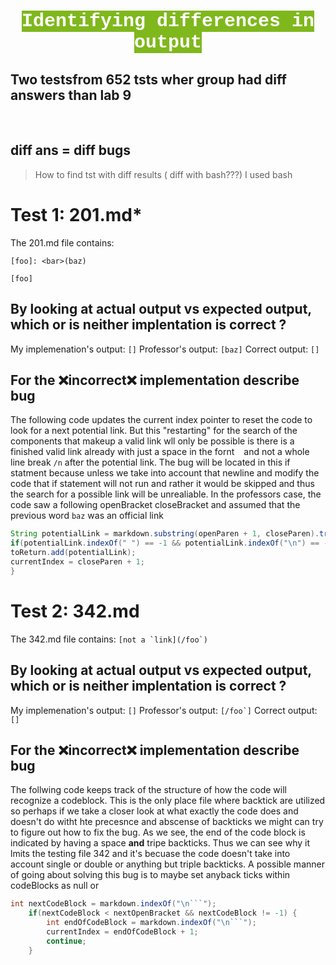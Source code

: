 <h1 align="center"> <mark style="background-color: #7fb81d ; color: white; font-size: 30px; font-family:Courier;"> <b>  Identifying differences in output</b> </mark> </h1>

## Two testsfrom 652 tsts wher group had diff answers than lab 9   
<br>  

## diff ans = diff bugs 


>  How to find tst with diff results ( diff with bash???) I used bash 




# Test 1:  **201.md*** 

The 201.md file contains: 

```[foo]: <bar>(baz) ``` <br>


```[foo]```

## By looking at actual output vs expected output, which or is neither implentation is correct ?

My implemenation's output: ```[]```
Professor's output: ```[baz]```
Correct output: ```[]```

## For the ❌incorrect❌ implementation describe bug 

The following code updates the current index pointer to reset the code to look for a next potential link. But this "restarting" for the search of the components that makeup a valid link wll only be possible is there is a finished valid link already with just a space in the fornt `` `` and not a whole line break ```/n``` after the potential link. The bug will be located in this if statment because unless we take into account that newline and modify the code that if statement will not run and rather it would be skipped and thus the search for a possible link will be unrealiable. In the professors case, the code saw a following  openBracket closeBracket and assumed that the previous word ```baz``` was an official link

``` java 
String potentialLink = markdown.substring(openParen + 1, closeParen).trim();
if(potentialLink.indexOf(" ") == -1 && potentialLink.indexOf("\n") == -1) {
toReturn.add(potentialLink);
currentIndex = closeParen + 1;
}
```
# Test 2: **342.md**   


The 342.md file contains:
```[not a `link](/foo`)```

## By looking at actual output vs expected output, which or is neither implentation is correct ?

My implemenation's output: ```[]```
Professor's output: ```[/foo`]```
Correct output: ```[]```

## For the ❌incorrect❌ implementation describe bug 
The follwing code keeps track of the structure of how the code will recognize  a codeblock. This is the only place file where  backtick are utilized so perhaps if we take a closer look at what exactly the code does and doesn't do witht hte precesnce and abscense of backticks we might can try to figure out how to fix the bug. As we see, the end of the code block is indicated by having a space **and** tripe backticks. Thus we can see why it lmits the testing file 342 and it's becuase the code doesn't take into account single or double or anything but triple backticks. A possible manner of going about solving this bug is to  maybe set anyback ticks within codeBlocks as null or 
```java
int nextCodeBlock = markdown.indexOf("\n```");
    if(nextCodeBlock < nextOpenBracket && nextCodeBlock != -1) {
        int endOfCodeBlock = markdown.indexOf("\n```");
        currentIndex = endOfCodeBlock + 1;
        continue;     
    }
```